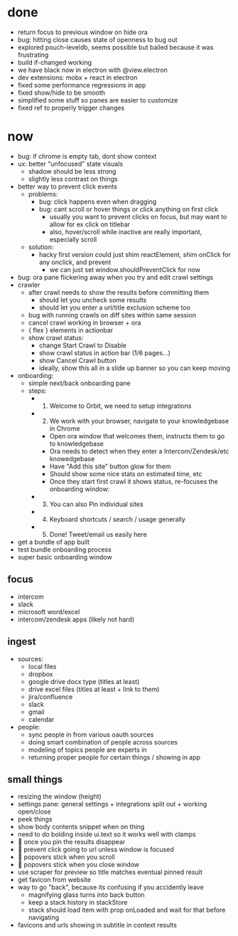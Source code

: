 # done

- return focus to previous window on hide ora
- bug: hitting close causes state of openness to bug out
- explored pouch-leveldb, seems possible but bailed because it was frustrating
- build if-changed working
- we have black now in electron with @view.electron
- dev extensions: mobx + react in electron
- fixed some performance regressions in app
- fixed show/hide to be smooth
- simplified some stuff so panes are easier to customize
- fixed ref to properly trigger changes

# now

- bug: if chrome is empty tab, dont show context
- ux: better "unfocused" state visuals
  - shadow should be less strong
  - slightly less contrast on things
- better way to prevent click events
  - problems:
    - bug: click happens even when dragging
    - bug: cant scroll or hover things or click anything on first click
      - usually you want to prevent clicks on focus, but may want to allow for ex click on titlebar
      - also, hover/scroll while inactive are really important, especially scroll
  - solution:
    - hacky first version could just shim reactElement, shim onClick for any onclick, and prevent
      - we can just set window.shouldPreventClick for now
- bug: ora pane flickering away when you try and edit crawl settings
- crawler
  - after crawl needs to show the results before committing them
    - should let you uncheck some results
    - should let you enter a url/title exclusion scheme too
  - bug with running crawls on diff sites within same session
  - cancel crawl working in browser + ora
  - { flex } elements in actionbar
  - show crawl status:
    - change Start Crawl to Disable
    - show crawl status in action bar (1/6 pages...)
    - show Cancel Crawl button
    - ideally, show this all in a slide up banner so you can keep moving
- onboarding:
  - simple next/back onboarding pane
  - steps:
    - 1. Welcome to Orbit, we need to setup integrations
    - 2. We work with your browser, navigate to your knowledgebase in Chrome
      - Open ora window that welcomes them, instructs them to go to knowledgebase
      - Ora needs to detect when they enter a Intercom/Zendesk/etc knowedgebase
      - Have "Add this site" button glow for them
      - Should show some nice stats on estimated time, etc
      - Once they start first crawl it shows status, re-focuses the onboarding window:
    - 3. You can also Pin individual sites
    - 4. Keyboard shortcuts / search / usage generally
    - 5. Done! Tweet/email us easily here
- get a bundle of app built
- test bundle onboarding process
- super basic onboarding window

## focus
- intercom
- slack
- microsoft word/excel
- intercom/zendesk apps (likely not hard)

## ingest
- sources:
  - local files
  - dropbox
  - google drive docx type (titles at least)
  - drive excel files (titles at least + link to them)
  - jira/confluence
  - slack
  - gmail
  - calendar
- people:
  - sync people in from various oauth sources
  - doing smart combination of people across sources
  - modeling of topics people are experts in
  - returning proper people for certain things / showing in app

## small things
- resizing the window (height)
- settings pane: general settings + integrations split out + working open/close
- peek things
- show body contents snippet when on thing
- need to do bolding inside ui.text so it works well with clamps
- :bug: once you pin the results disappear
- :bug: prevent click going to url unless window is focused
- :bug: popovers stick when you scroll
- :bug: popovers stick when you close window
- use scraper for preview so title matches eventual pinned result
- get favicon from website
- way to go "back", because its confusing if you accidently leave
  - magnifying glass turns into back button
  - keep a stack history in stackStore
  - stack should load item with prop onLoaded and wait for that before navigating
- favicons and urls showing in subtitle in context results
